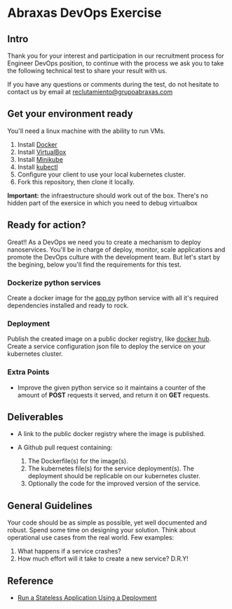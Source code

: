 # Abraxas DevOps Exercise

## Intro

Thank you for your interest and participation in our recruitment process for Engineer DevOps position, to continue with the process we ask you to take the following technical test to share your result with us.

If you have any questions or comments during the test, do not hesitate to contact us by email at reclutamiento@grupoabraxas.com

## Get your environment ready

You'll need a linux machine with the ability to run VMs.

1. Install [Docker](https://www.docker.com/)
2. Install [VirtualBox](https://www.virtualbox.org/wiki/Downloads)
3. Install [Minikube](https://kubernetes.io/docs/tasks/tools/install-minikube/)
4. Install [kubectl](https://kubernetes.io/docs/tasks/tools/install-kubectl/)
5. Configure your client to use your local kubernetes cluster.
6. Fork this repository, then clone it locally.

**Important:** the infraestructure should work out of the box. There's no hidden part of the exersice in which you need to debug virtualbox

## Ready for action?

Great!!
As a DevOps we need you to create a mechanism to deploy nanoservices. You'll be in charge of deploy, monitor, scale applications and promote the DevOps culture with the development team. But let's start by the begining, below you'll find the requirements for this test.

### Dockerize python services

Create a docker image for the [app.py](app.py) python service with all it's required dependencies installed and ready to rock.

### Deployment

Publish the created image on a public docker registry, like [docker hub](https://hub.docker.com/).  
Create a service configuration json file to deploy the service on your kubernetes cluster.

### Extra Points

- Improve the given python service so it maintains a counter of the amount of **POST** requests it served, and return it on **GET** requests.

## Deliverables

- A link to the public docker registry where the image is published.

- A Github pull request containing:

    1. The Dockerfile(s) for the image(s).
    2. The kubernetes file(s) for the service deployment(s). The deployment should be replicable on our kubernetes cluster.
    3. Optionally the code for the improved version of the service.

## General Guidelines

Your code should be as simple as possible, yet well documented and robust.
Spend some time on designing your solution. Think about operational use cases from the real world. Few examples:

1. What happens if a service crashes?
2. How much effort will it take to create a new service? D.R.Y!

## Reference

- [Run a Stateless Application Using a Deployment](https://kubernetes.io/docs/tasks/run-application/run-stateless-application-deployment/)

